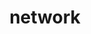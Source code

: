 ---
layout: landing_page
sidebar: qq_cli_command_reference_sidebar
summary: Listing of commands for network
title: network
zendesk_source: qq CLI Command Guide

---